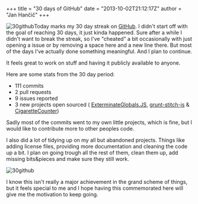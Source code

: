 +++
title = "30 days of GitHub"
date = "2013-10-02T21:12:17Z"
author = "Jan Hančič"
+++

![30github](/post_images/30github.png)Today marks my 30 day streak on [GitHub](https://github.com/janhancic). I didn't start off with the goal of reaching 30 days, it just kinda happened. Sure after a while I didn't want to break the streak, so I've "cheated" a bit occasionally with just opening a issue or by removing a space here and a new line there. But most of the days I've actually done something meaningful. And I plan to continue.

It feels great to work on stuff and having it publicly available to anyone.

Here are some stats from the 30 day period:

* 111 commits
* 2 pull requests
* 9 issues reported
* 3 new projects open sourced ( [ExterminateGlobals.JS](https://github.com/janhancic/ExterminateGlobals.JS), [grunt-stitch-js](https://github.com/janhancic/grunt-stitch-js) & [CigaretteCounter](https://github.com/janhancic/CigaretteCounter))

Sadly most of the commits went to my own little projects, which is fine, but I would like to contribute more to other peoples code.

I also did a lot of tidying up on my all but abandoned projects. Things like adding license files, providing more documentation and cleaning the code up a bit. I plan on going trough all the rest of them, clean them up, add missing bits&pieces and make sure they still work.

![30github](/post_images/30github2.png)

I know this isn't really a major achievement in the grand scheme of things, but it feels special to me and I hope having this commemorated here will give me the motivation to keep going.
